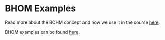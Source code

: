 # BHOM Examples

Read more about the BOHM concept and how we use it in the course [here](/Agile/Concepts/BOHM).

BHOM examples can be found [here](https://github.com/BHoM/samples/tree/main/).
